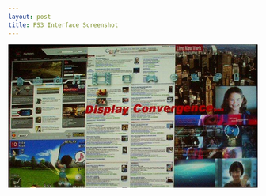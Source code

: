 ```yaml
---
layout: post
title: PS3 Interface Screenshot
---
```


![PS3 Screenshot)](/static/2005/ps3-screenshot.jpg)
